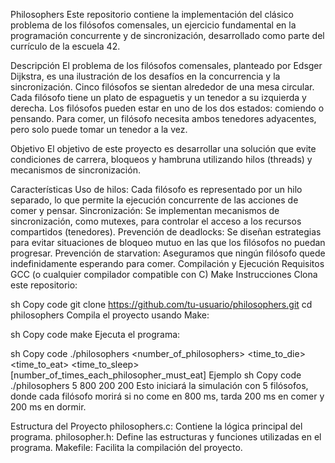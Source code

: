 Philosophers
Este repositorio contiene la implementación del clásico problema de los filósofos comensales, un ejercicio fundamental en la programación concurrente y de sincronización, desarrollado como parte del currículo de la escuela 42.

Descripción
El problema de los filósofos comensales, planteado por Edsger Dijkstra, es una ilustración de los desafíos en la concurrencia y la sincronización. Cinco filósofos se sientan alrededor de una mesa circular. Cada filósofo tiene un plato de espaguetis y un tenedor a su izquierda y derecha. Los filósofos pueden estar en uno de los dos estados: comiendo o pensando. Para comer, un filósofo necesita ambos tenedores adyacentes, pero solo puede tomar un tenedor a la vez.

Objetivo
El objetivo de este proyecto es desarrollar una solución que evite condiciones de carrera, bloqueos y hambruna utilizando hilos (threads) y mecanismos de sincronización.

Características
Uso de hilos: Cada filósofo es representado por un hilo separado, lo que permite la ejecución concurrente de las acciones de comer y pensar.
Sincronización: Se implementan mecanismos de sincronización, como mutexes, para controlar el acceso a los recursos compartidos (tenedores).
Prevención de deadlocks: Se diseñan estrategias para evitar situaciones de bloqueo mutuo en las que los filósofos no puedan progresar.
Prevención de starvation: Aseguramos que ningún filósofo quede indefinidamente esperando para comer.
Compilación y Ejecución
Requisitos
GCC (o cualquier compilador compatible con C)
Make
Instrucciones
Clona este repositorio:

sh
Copy code
git clone https://github.com/tu-usuario/philosophers.git
cd philosophers
Compila el proyecto usando Make:

sh
Copy code
make
Ejecuta el programa:

sh
Copy code
./philosophers <number_of_philosophers> <time_to_die> <time_to_eat> <time_to_sleep> [number_of_times_each_philosopher_must_eat]
Ejemplo
sh
Copy code
./philosophers 5 800 200 200
Esto iniciará la simulación con 5 filósofos, donde cada filósofo morirá si no come en 800 ms, tarda 200 ms en comer y 200 ms en dormir.

Estructura del Proyecto
philosophers.c: Contiene la lógica principal del programa.
philosopher.h: Define las estructuras y funciones utilizadas en el programa.
Makefile: Facilita la compilación del proyecto.
